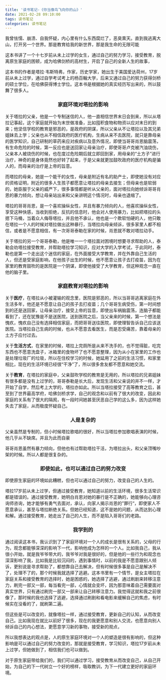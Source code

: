 ```yaml
---
title: '读书笔记-《你当像鸟飞向你的山》'
date: 2021-02-28 09:10:00
tags: 读书笔记
categories: 读书笔记
---
```


我曾怯懦、崩溃、自我怀疑，内心里有什么东西腐烂了，恶臭熏天。直到我逃离大山，打开另一个世界。那是教育给我的新世界，那是我生命的无限可能

这本书讲了一个十七岁前从未上过学的女生，通过自己的努力学习，接受教育，脱离原生家庭的困顿，成为哈佛剑桥的高材生，开启了自己的全新人生的故事，

这本书的作者是塔拉·韦斯特弗，作家，历史学家，她出生于美国爱达荷州，17岁前从未上过学，通过自学考试考上的杨百翰大学，后来又通过自己的努力获得剑桥的硕士学位，在哈佛获得博士学位。这本书是根据她的真实经历写出来的，所以鼓舞了很多人。

<center><h3>家庭环境对塔拉的影响</h3></center>

关于塔拉的父亲，他是一个专制迷信的人，他一直相信世界末日会到来，所以从塔拉记事起，这个家庭就开始为末世做准备，比如囤积食物和物资以应对末日的到来；他坚信学校的教育是邪恶的，是政府的阴谋，所以父亲从不让塔拉以及其兄弟姐妹去上学；父亲也从不相信政府的医疗机构，生病从来不去医院，就只是靠母亲的医学知识，自己研制的草药来应对疾病以及意外情况，即使当哥哥肖恩脑震荡，有生命危险的时候，第一反应也是送回家让母亲治疗，即使哥哥卢克被汽油烧伤，父亲本人被烧伤的时候，也在度过危险期后就立即回到家，用母亲的“土方子”进行治疗，神奇的是身体竟然也好转了起来，于是父亲就更加鼓吹政府的医疗机构是骗人的，而母亲的治疗是上帝的旨意。

而塔拉的母亲，她是一个能干的女性，母亲是附近有名的助产士，即使她没有对应的资格证明，附近的很多人生孩子都愿意让塔拉的母亲去接生；但母亲也是软弱的，她臣服于父亲的威严下，很多事情都是听从父亲的，面对塔拉向她倾诉哥哥肖恩的暴力倾向，想让母亲站出来和父亲讲明这个情况时，母亲也退缩了。

塔拉的哥哥肖恩，是一个喜欢操纵女性，并且有暴力倾向的人，他喜欢操纵女性，享受这种快感，当收到拒绝，反抗的信息时，他会对人使用暴力，比如把塔拉的头摁下马桶，当着众人侮辱塔拉，并且他不承认，他也是一个欺软怕硬的人，他只敢在塔拉一个人的时候对塔拉做出这种暴行，当塔拉向母亲倾诉，很多家里人都不相信，或者是不愿意相信，有一次哥哥泰勒在家的时候，肖恩就不敢对塔拉动手。

关于塔拉的另一个哥哥泰勒，他是唯一一个塔拉面对困境时想要寻求帮助的人，泰勒会劝塔拉接受教育，并帮助塔拉学习知识，应对大学的入学考试，于此同时，泰勒也是第一个走出这个迷信的家庭，在外面接受大学教育，并在外靠自己生活的人，但还是受家庭影响，在他孩子出生的时候，他不愿意让孩子去打疫苗，因为在家里的教育鼓吹的是医院是一个阴谋，即使他接受了大学教育，但这种观念一直在他的脑子里。

<center><h3>家庭教育对塔拉的影响</h3></center>

关于**医疗**，在塔拉从小被灌输的观念里，医院是邪恶的，所以当哥哥逃离家庭在外生活多年，他还是不愿意让自己的孩子去打疫苗；几个哥哥生病受伤，第一时间想到的还是送回家，让母亲治疗，接受上帝的旨意，即使出车祸脑震荡，连脑子都能看到了，还在犹豫是不是送医院，送到医院之后，当父亲来的时候，第一个想法是愧疚，愧疚自己没有选择相信家庭，而把哥哥送往医院，即使理智告诉自己应该送医院。当塔拉自己生病的时候，也从不愿意去看医生，而是忍受痛苦，靠着母亲的土方子应付过去。

关于**生活方式**，在家里的时候，塔拉上完厕所是从来不洗手的，也不觉得脏，吃完东西也不愿意洗盘子，冰箱里的食物坏了也不愿意整理，因为从小在家里的工作也是处理垃圾厂的垃圾，所以在住校学习的时候，她延用了之前的生活习惯，和家里相比，现在的生活环境已经很“干净”了，所以很多舍友都不愿意和她交流。

关于**教育**，在塔拉的家庭中，父亲鼓吹学校的教育是无用的，所以塔拉的兄弟姐妹有很多都是没有上过学的，哥哥泰勒是长大后，发现生活和父亲说的并不一样，才开始了自学，然后考上大学的，塔拉亦如此。所以当塔拉接受了高等教育之后，甚至到了世界最高学府，哈佛剑桥求学，自己的观念和以前有了很大的改变，因此和家庭的关系有了很大的隔阂，有一段时间她甚至厌恶自己学的这么多，因为这样她失去了家庭，从而极度怀疑自己。

<center><h3>人是复杂的</h3></center>

父亲虽然是专制的，但小时候塔拉歌唱的很好，所以当塔拉参加歌唱表演的时候，他几乎从不缺席。并且为此而自豪

哥哥肖恩虽然有暴力倾向，但他也有过帮助塔拉干活，为塔拉出头，和父亲顶嘴吵架的时候。所以人都是很复杂的。

<center><h3>即使如此，也可以通过自己的努力改变</h3></center>

即使原生家庭的环境如此糟糕，但也可以通过自己的努力，改变自己的人生的。

塔拉17岁前从未上过学，但通过接受教育，她知道以前的生活环境，很多生活常识都是错误的。通过接受教育，她明白肖恩对她的暴行是不正确的，她能够向心理咨询师咨询，她才能够有勇气去面对，承认，向家人揭示肖恩的”罪行“，即使家人不愿意承认，甚至与塔拉断绝关系。但她已经知道，这不是她的问题，从而达到心理和解。通过接受教育，她走出了自己的人生，而不是陷入哥哥们的老路。

<center><h3>我学到的</h3></center>

通过阅读这本书，我认识到了了家庭环境对一个人的成长是很有关系的，父母的行为，观念都能够深深的影响下一代，影响他成为怎样的一个人。比如我自己，我从很小开始，就是我爷爷带大的，我爷爷对我是很好的，但是他的一些行为和观念也深深影响了我，比如我是比较沉闷的，遇到事情时，以前的我是不愿意跟别人倾诉，更别说是寻求帮助了，都想靠自己去解决，但有时候很多事是自己是解决不了，处理不了的，那个时候我就选择了逃避。这本书里有一个情节，是女主塔拉在家庭关系和接受教育的选择时，她是困惑的，她选择了逃避，通过刷剧来转移注意力，刷完一部又一部，每当看完一部，心情就会变坏，因为那意味着自己需要面对真实世界，只有通过刷完一部又一部来让自己转移注意力。我觉得这就和我之前很像了，那时候的我也选择了逃避，选择通过刷剧和看电影来缓解自己的焦虑，有时候实在没看的了，就刷第二遍。

但这些是可以改变的，就像塔拉一样，通过接受教育，更新自己的认知，从而改变自己。比如我现在就比以前好了很多，现在的我更愿意和别人交流，也愿意向别人倾诉自己的内心想法，更愿意学习新的事物，接受新的观点，

所以我想表达的观点是，人的原生家庭环境对一个人的塑造是很有影响的，但这种影响是可以通过自己的努力改变的，那就是接受教育，学习知识，塔拉17岁前从未上过学，但她做到了，相信我们也可以做到。

对于原生家庭带给我们的，我们可以通过学习，接受教育从而改变自己，从自己开始，为自己的下一代树立一个好的榜样，吸取教训，为下一代建立更好的家庭环境。